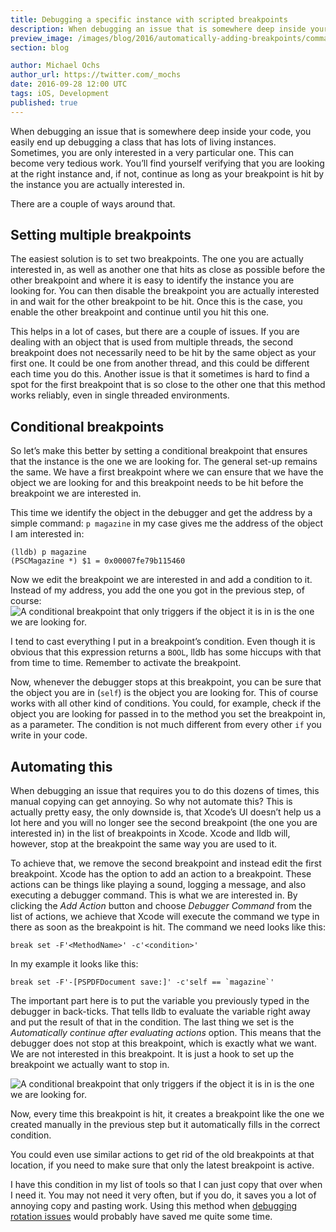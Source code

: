 ```yaml
---
title: Debugging a specific instance with scripted breakpoints
description: When debugging an issue that is somewhere deep inside your code, you easily end up debugging a class that has lots of living instances. Sometimes, you are only interested in a very particular one. This can become very tedious work.
preview_image: /images/blog/2016/automatically-adding-breakpoints/command.png
section: blog

author: Michael Ochs
author_url: https://twitter.com/_mochs
date: 2016-09-28 12:00 UTC
tags: iOS, Development
published: true
---
```


When debugging an issue that is somewhere deep inside your code, you easily end up debugging a class that has lots of living instances. Sometimes, you are only interested in a very particular one. This can become very tedious work. You’ll find yourself verifying that you are looking at the right instance and, if not, continue as long as your breakpoint is hit by the instance you are actually interested in.

There are a couple of ways around that.

## Setting multiple breakpoints

The easiest solution is to set two breakpoints. The one you are actually interested in, as well as another one that hits as close as possible before the other breakpoint and where it is easy to identify the instance you are looking for. You can then disable the breakpoint you are actually interested in and wait for the other breakpoint to be hit. Once this is the case, you enable the other breakpoint and continue until you hit this one.

This helps in a lot of cases, but there are a couple of issues. If you are dealing with an object that is used from multiple threads, the second breakpoint does not necessarily need to be hit by the same object as your first one. It could be one from another thread, and this could be different each time you do this. Another issue is that it sometimes is hard to find a spot for the first breakpoint that is so close to the other one that this method works reliably, even in single threaded environments.

## Conditional breakpoints

So let’s make this better by setting a conditional breakpoint that ensures that the instance is the one we are looking for. The general set-up remains the same. We have a first breakpoint where we can ensure that we have the object we are looking for and this breakpoint needs to be hit before the breakpoint we are interested in.

This time we identify the object in the debugger and get the address by a simple command: `p magazine` in my case gives me the address of the object I am interested in:

```
(lldb) p magazine
(PSCMagazine *) $1 = 0x00007fe79b115460
```

Now we edit the breakpoint we are interested in and add a condition to it. Instead of my address, you add the one you got in the previous step, of course:
![A conditional breakpoint that only triggers if the object it is in is the one we are looking for.][image-1]

I tend to cast everything I put in a breakpoint’s condition. Even though it is obvious that this expression returns a `BOOL`, lldb has some hiccups with that from time to time. Remember to activate the breakpoint.

Now, whenever the debugger stops at this breakpoint, you can be sure that the object you are in (`self`) is the object you are looking for. This of course works with all other kind of conditions. You could, for example, check if the object you are looking for passed in to the method you set the breakpoint in, as a parameter. The condition is not much different from every other `if` you write in your code.

## Automating this

When debugging an issue that requires you to do this dozens of times, this manual copying can get annoying. So why not automate this? This is actually pretty easy, the only downside is, that Xcode’s UI doesn’t help us a lot here and you will no longer see the second breakpoint (the one you are interested in) in the list of breakpoints in Xcode. Xcode and lldb will, however, stop at the breakpoint the same way you are used to it.

To achieve that, we remove the second breakpoint and instead edit the first breakpoint. Xcode has the option to add an action to a breakpoint. These actions can be things like playing a sound, logging a message, and also executing a debugger command. This is what we are interested in. By clicking the _Add Action_ button and choose _Debugger Command_ from the list of actions, we achieve that Xcode will execute the command we type in there as soon as the breakpoint is hit. The command we need looks like this:

`break set -F'<MethodName>' -c'<condition>'`

In my example it looks like this:

`` break set -F'-[PSPDFDocument save:]' -c'self == `magazine`' ``

The important part here is to put the variable you previously typed in the debugger in back-ticks. That tells lldb to evaluate the variable right away and put the result of that in the condition. The last thing we set is the _Automatically continue after evaluating actions_ option. This means that the debugger does not stop at this breakpoint, which is exactly what we want. We are not interested in this breakpoint. It is just a hook to set up the breakpoint we actually want to stop in.

![A conditional breakpoint that only triggers if the object it is in is the one we are looking for.][image-2]

Now, every time this breakpoint is hit, it creates a breakpoint like the one we created manually in the previous step but it automatically fills in the correct condition.

You could even use similar actions to get rid of the old breakpoints at that location, if you need to make sure that only the latest breakpoint is active.

I have this condition in my list of tools so that I can just copy that over when I need it. You may not need it very often, but if you do, it saves you a lot of annoying copy and pasting work. Using this method when [debugging rotation issues][1] would probably have saved me quite some time.

[1]: /blog/2016/debugging-rotation-issues/
[image-1]: /images/blog/2016/automatically-adding-breakpoints/condition.png "A conditional breakpoint"
[image-2]: /images/blog/2016/automatically-adding-breakpoints/command.png "A conditional breakpoint"

